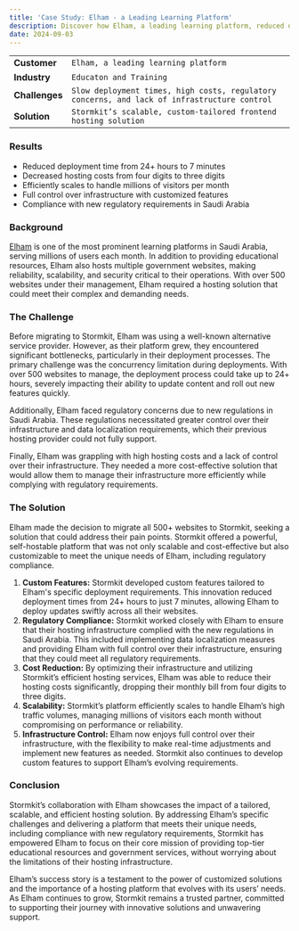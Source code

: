 ```yaml
---
title: 'Case Study: Elham - a Leading Learning Platform'
description: Discover how Elham, a leading learning platform, reduced deployment times from 24+ hours to 7 minutes, cut hosting costs, and scaled to handle millions of visitors per month with Stormkit’s self-hosted, compliant, and customizable frontend hosting solution.
date: 2024-09-03
---
```


|                |                                                                                              |
| -------------- | -------------------------------------------------------------------------------------------- |
| **Customer**   | `Elham, a leading learning platform`                                                         |
| **Industry**   | `Educaton and Training`                                                                      |
| **Challenges** | `Slow deployment times, high costs, regulatory concerns, and lack of infrastructure control` |
| **Solution**   | `Stormkit’s scalable, custom-tailored frontend hosting solution`                             |

### Results

- Reduced deployment time from 24+ hours to 7 minutes
- Decreased hosting costs from four digits to three digits
- Efficiently scales to handle millions of visitors per month
- Full control over infrastructure with customized features
- Compliance with new regulatory requirements in Saudi Arabia

### Background

[Elham](https://elham.sa) is one of the most prominent learning platforms in Saudi Arabia, serving millions of users each month. In addition to providing educational resources, Elham also hosts multiple government websites, making reliability, scalability, and security critical to their operations. With over 500 websites under their management, Elham required a hosting solution that could meet their complex and demanding needs.

### The Challenge

Before migrating to Stormkit, Elham was using a well-known alternative service provider. However, as their platform grew, they encountered significant bottlenecks, particularly in their deployment processes. The primary challenge was the concurrency limitation during deployments. With over 500 websites to manage, the deployment process could take up to 24+ hours, severely impacting their ability to update content and roll out new features quickly.

Additionally, Elham faced regulatory concerns due to new regulations in Saudi Arabia. These regulations necessitated greater control over their infrastructure and data localization requirements, which their previous hosting provider could not fully support.

Finally, Elham was grappling with high hosting costs and a lack of control over their infrastructure. They needed a more cost-effective solution that would allow them to manage their infrastructure more efficiently while complying with regulatory requirements.

### The Solution

Elham made the decision to migrate all 500+ websites to Stormkit, seeking a solution that could address their pain points. Stormkit offered a powerful, self-hostable platform that was not only scalable and cost-effective but also customizable to meet the unique needs of Elham, including regulatory compliance.

1. **Custom Features:** Stormkit developed custom features tailored to Elham's specific deployment requirements. This innovation reduced deployment times from 24+ hours to just 7 minutes, allowing Elham to deploy updates swiftly across all their websites.
2. **Regulatory Compliance:** Stormkit worked closely with Elham to ensure that their hosting infrastructure complied with the new regulations in Saudi Arabia. This included implementing data localization measures and providing Elham with full control over their infrastructure, ensuring that they could meet all regulatory requirements.
3. **Cost Reduction:** By optimizing their infrastructure and utilizing Stormkit’s efficient hosting services, Elham was able to reduce their hosting costs significantly, dropping their monthly bill from four digits to three digits.
4. **Scalability:** Stormkit’s platform efficiently scales to handle Elham’s high traffic volumes, managing millions of visitors each month without compromising on performance or reliability.
5. **Infrastructure Control:** Elham now enjoys full control over their infrastructure, with the flexibility to make real-time adjustments and implement new features as needed. Stormkit also continues to develop custom features to support Elham’s evolving requirements.

### Conclusion

Stormkit’s collaboration with Elham showcases the impact of a tailored, scalable, and efficient hosting solution. By addressing Elham’s specific challenges and delivering a platform that meets their unique needs, including compliance with new regulatory requirements, Stormkit has empowered Elham to focus on their core mission of providing top-tier educational resources and government services, without worrying about the limitations of their hosting infrastructure.

Elham’s success story is a testament to the power of customized solutions and the importance of a hosting platform that evolves with its users’ needs. As Elham continues to grow, Stormkit remains a trusted partner, committed to supporting their journey with innovative solutions and unwavering support.
